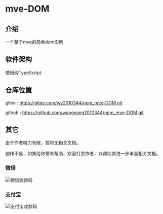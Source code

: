 # mve-DOM

## 介绍
一个基于mve的简单dom实例

## 软件架构
使用纯TypeScript

## 仓库位置

gitee : https://gitee.com/wy2010344/npm_mve-DOM.git

github : https://github.com/wangyang2010344/npm_mve-DOM.git

## 其它 

由于作者精力有限，暂时无相关文档。

创作不易，如果给你带来帮助，欢迎打赏作者，以帮助其进一步丰富相关文档。

### 微信
![微信收款码](https://wy2010344.gitee.io/article/%E5%BE%AE%E4%BF%A1%E6%94%B6%E6%AC%BE%E7%A0%81-small.png)
### 支付宝
![支付宝收款码](https://wy2010344.gitee.io/article/%E6%94%AF%E4%BB%98%E5%AE%9D%E6%94%B6%E6%AC%BE%E7%A0%81-small.png)